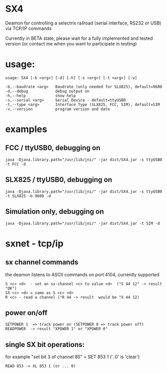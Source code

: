 # SX4

Deamon for controlling a selectrix railroad (serial interface, RS232 or USB) via TCP/IP commands

Currently in BETA state, please wait for a fully implemented and tested version (or contact me when you want to participate in testing)

# usage:

	usage: SX4 [-b <arg>] [-d] [-h] [-s <arg>] [-t <arg>] [-v]

	-b,--baudrate <arg>   Baudrate (only needed for SLX825), default=9600
	-d,--debug            debug output on
	-h,--help             show help
	-s,--serial <arg>     Serial Device - default=ttyUSB0
	-t,--type <arg>       Interface Type (SLX825, FCC, SIM), default=SIM
	-v,--version          program version and date


# examples

## FCC / ttyUSB0, debugging on
	java -Djava.library.path="/usr/lib/jni/" -jar dist/SX4.jar -s ttyUSB0 -t FCC -d

## SLX825 / ttyUSB0, debugging on
	java -Djava.library.path="/usr/lib/jni/" -jar dist/SX4.jar -s ttyUSB0 -t SLX825 -b 9600 -d

## Simulation only, debugging on
	java -Djava.library.path="/usr/lib/jni/" -jar dist/SX4.jar -t SIM -d


# sxnet - tcp/ip

## sx channel commands

the deamon listens to ASCII commands on port 4104, currently supported

	S <c> <d>  - set an sx-channel <c> to value <d>  ("S 44 12" -> result "OK")
	SX <c> <d> = same as S <c> <d>
	R <c> - read a channel ("R 44 -> result  would be "X 44 12)

## power on/off

	SETPOWER 1  => track power on (SETPOWER 0 => track power off)
	READPOWER  -> result "XPOWER 1" or "XPOWER 0"

## single SX bit operations:

for example "set bit 3 of channel 85" = SET 853 1 ('..0' is 'clear')

	READ 853 -> XL 853 1 (or ... 0)








